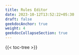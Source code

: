 ```yaml
---
title: Rules Editor
date: 2023-10-12T13:52:22+05:30
draft: false
geekdocAnchor: true
weight: 4
geekdocCollapseSection: true
---
```


{{< toc-tree >}}
